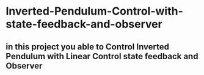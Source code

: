 # Inverted-Pendulum-Control-with-state-feedback-and-observer
## in this project you able to Control Inverted Pendulum with Linear Control state feedback and Observer
